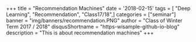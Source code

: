 +++
title = "Recommendation Machines"
date = '2018-02-15'
tags = [ "Deep Learning", "Recommendation", "Class17/18",]
categories = ["seminar"]
banner = "img/banners/recommendation.PNG"
author = "Class of Winter Term 2017 / 2018"
disqusShortname = "https-wisample-github-io-blog"
description = "This is about recommendation machines"
+++
